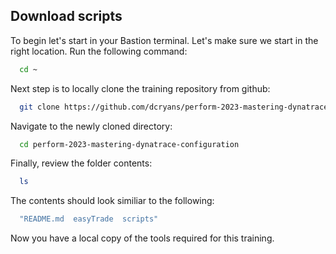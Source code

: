 ## Download scripts

To begin let's start in your Bastion terminal. Let's make sure we start in the right location.  Run the following command:

 ```bash
   cd ~
   ```

 Next step is to locally clone the training repository from github:

 ```bash
   git clone https://github.com/dcryans/perform-2023-mastering-dynatrace-configuration.git
   ```

Navigate to the newly cloned directory:

 ```bash
   cd perform-2023-mastering-dynatrace-configuration
   ```

Finally, review the folder contents:

 ```bash
   ls
   ```

The contents should look similiar to the following:

 ```bash
   "README.md  easyTrade  scripts​"
   ```

Now you have a local copy of the tools required for this training.
